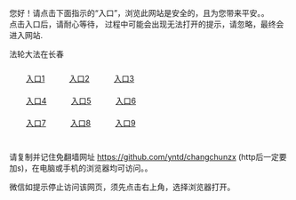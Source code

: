 您好！请点击下面指示的“入口”，浏览此网站是安全的，且为您带来平安。。 <br/>
点击入口后，请耐心等待， 过程中可能会出现无法打开的提示，请忽略，最终会进入网站. </br>

法轮大法在长春<br/>
<div style="padding:10px"><a style="margin:20px" target="_blank" href="https://d1enqchqjsqa02.cloudfront.net/2Qpsp?ycpgsf" id="ccLink1" rel="nofollow">入口1</a> <a target="_blank" style="margin:20px" href="https://d2e4kxfkiinxnt.cloudfront.net/2Qpsp?xbflcm" id="ccLink2" rel="nofollow">入口2</a> <a style="margin:20px" target="_blank" href="https://de4wcgfh1q40s.cloudfront.net/2Qpsp?fqvruoa" id="ccLink3" rel="nofollow">入口3</a></div>

<div style="padding:10px" ><a style="margin:20px" target="_blank" href="https://d1enqchqjsqa02.cloudfront.net/2Qpsp?ycpgsf" id="ccLink4" rel="nofollow">入口4</a> <a style="margin:20px" href="https://d2e4kxfkiinxnt.cloudfront.net/2Qpsp?xbflcm" target="_blank" id="ccLink5" rel="nofollow">入口5</a> <a style="margin:20px" href="https://de4wcgfh1q40s.cloudfront.net/2Qpsp?fqvruoa" target="_blank" id="ccLink6" rel="nofollow">入口6</a></div>

<div style="padding:10px"><a style="margin:20px" target="_blank" href="https://d1enqchqjsqa02.cloudfront.net/2Qpsp?ycpgsf" id="ccLink7" rel="nofollow">入口7</a> <a style="margin:20px" href="https://d2e4kxfkiinxnt.cloudfront.net/2Qpsp?xbflcm" target="_blank" id="ccLink8" rel="nofollow">入口8</a> <a style="margin:20px" target="_blank" href="https://de4wcgfh1q40s.cloudfront.net/2Qpsp?fqvruoa" id="ccLink9" rel="nofollow">入口9</a></div>

<br/>



请复制并记住免翻墙网址 https://github.com/yntd/changchunzx (http后一定要加s)，在电脑或手机的浏览器均可访问。。<br/>

微信如提示停止访问该网页，须先点击右上角，选择浏览器打开。
